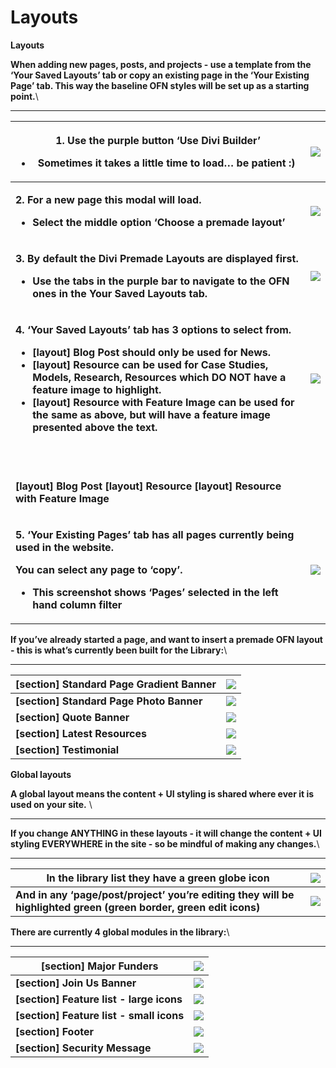 # Layouts



**Layouts**

**When adding new pages, posts, and projects - use a template from the ‘Your Saved Layouts’ tab or copy an existing page in the ‘Your Existing Page’ tab. This way the baseline OFN styles will be set up as a starting point.**\
****

| <p><strong>1. Use the purple button ‘Use Divi Builder’</strong><br><strong></strong></p><ul><li><strong>Sometimes it takes a little time to load… be patient :)</strong></li></ul>                                                                                                                                                                                                                                                                                                                                                                                                                                                                                                                                                                                                                                       | ![](https://lh4.googleusercontent.com/k2Km\_adWAPoAsCeJsR1BxN3LS3xq1g9dRLjPCvCDqcRrGKaCpaIJcp7kJb7auqrieaKGZ7uyCubmyfG9rnQEM1h5N6U7cXyzUDU6FdoWdZtpJRg9NAvjnLhg6TyfwPz3YmR0Y0Dw)     |
| ------------------------------------------------------------------------------------------------------------------------------------------------------------------------------------------------------------------------------------------------------------------------------------------------------------------------------------------------------------------------------------------------------------------------------------------------------------------------------------------------------------------------------------------------------------------------------------------------------------------------------------------------------------------------------------------------------------------------------------------------------------------------------------------------------------------------ | ------------------------------------------------------------------------------------------------------------------------------------------------------------------------------------ |
| <p><strong>2. For a new page this modal will load.</strong><br><strong></strong></p><ul><li><strong>Select the middle option ‘Choose a premade layout’</strong></li></ul>                                                                                                                                                                                                                                                                                                                                                                                                                                                                                                                                                                                                                                                | ![](https://lh4.googleusercontent.com/1lnFzrc9J4\_HrRvfjirgEst0\_2UlUrSdcF1gKaMPLX\_MZEVhS5yqWLb8xeO9QTi5l7lwr7X17C2QRlMjmHRFhu6T4rDXjlUUegc\_x2p2MY9XQPN-C\_5W-E4aDGyOp4pyj4n2b1Gh) |
| <p><strong>3. By default the Divi Premade Layouts are displayed first.</strong><br><strong></strong></p><ul><li><strong>Use the tabs in the purple bar to navigate to the OFN ones in the Your Saved Layouts tab.</strong></li></ul>                                                                                                                                                                                                                                                                                                                                                                                                                                                                                                                                                                                     | ![](https://lh3.googleusercontent.com/bJOtVMGr0AUPkLndU51CqKrCD27CkhIQ8wcOb-BWqecG7NR2\_ZYpfoDT5YNtjui\_4Wf5Xhrt5WWA29MYUEZ8VYn1sOUyvVPTT4Lzk2hh2Uq585gZUegqjFVUQgyzAkMb7O3EtE7F)    |
| <p><strong>4. ‘Your Saved Layouts’ tab has 3 options to select from.</strong><br><strong></strong></p><ul><li><strong>[layout] Blog Post should only be used for News.</strong></li><li><strong>[layout] Resource can be used for Case Studies, Models, Research, Resources which DO NOT have a feature image to highlight.</strong></li><li><strong>[layout] Resource with Feature Image can be used for the same as above, but will have a feature image presented above the text.</strong> </li></ul>                                                                                                                                                                                                                                                                                                                 | ![](https://lh3.googleusercontent.com/SOtcFnKR4qhWml7AC\_ud3IbJfBeuYidkmUxbp3uA\_9AV5Wo0gbSNHpuHe2kGBSgQRgdqv4e15zARqQyr-KpzmSjWDLywp18mnul\_R31ukI0Bi33ZM3OGkc-KfZSBP1amJPdBrSft)   |
| <p><img src="https://lh5.googleusercontent.com/NuwV42TjFeDUqgWXfz9J-zk-KjMXg6MtHPxjdEhaLBhRnYeVZeySuiAJX_z615-4DQntrAePg2SKmuEb0RNSekLbBnCuhOCeNlvuhULGkI0_A15G9t3notE8u78VvAyZeyEBddhw" alt="">         <strong></strong>         <img src="https://lh5.googleusercontent.com/Fz_G0whVNxKuMW_rCsOVj9ObREC2bruAB2UXtGr-Epj_6--bJ5NtUjvFiYiYlBgzjINrS8sP9g4vBoN4fBm23x4-ehPpMNLAJ3R9DGxRvph3optuDbqggIGu6ncmSOTuS4T7Ls1C" alt="">       <strong></strong>       <img src="https://lh6.googleusercontent.com/qncwtQbmfGCsRHwbJvICo4g7_A_TYM3Ax15Q_b-icLO0M7yvYaebBFWlOg9tSlxaKaYfFTopocBIXxUYCyD0vGFIVoCFQWOzH1U_PdZzEKWjRdDpUUq4PJTk_ms7rdD62mduNM7z" alt=""></p><p><strong>[layout] Blog Post                           [layout] Resource                              [layout] Resource with Feature Image</strong></p> |                                                                                                                                                                                      |
| <p><strong>5. ‘Your Existing Pages’ tab has all pages currently being used in the website.</strong><br><strong></strong></p><p><strong>You can select any page to ‘copy’.</strong><br><strong></strong></p><ul><li><strong>This screenshot shows ‘Pages’ selected in the left hand column filter</strong></li></ul>                                                                                                                                                                                                                                                                                                                                                                                                                                                                                                      | ![](https://lh4.googleusercontent.com/WICr7rjZ8EDyFwuAwM3NSU3rtBCZHF2bOsx4WaJ36T2aG458sUU2jJh0zUMyVBv9W2NrVz9V6VI6K5GD83thifw-EaAv9fdC3Teb-tP37wfXXt5foN7BX1\_\_kyreF0GCO9vn8y7f)    |

**If you’ve already started a page, and want to insert a premade OFN layout - this is what’s currently been built for the Library:**\
****

| **\[section] Standard Page Gradient Banner** | ![](https://lh5.googleusercontent.com/xf9RKM102vi9RXBfqUh1Q20qXWkSYiXGadLpFJLH4xvercVV0jXgzijDLHhN689Z\_liMhwoJyTJ0BxuONniOI1wxfUEx26QLE9EnnUw9s\_Dvns2O\_IQH99-WIZi3M0hZ6qlG8Aof)  |
| -------------------------------------------- | ----------------------------------------------------------------------------------------------------------------------------------------------------------------------------------- |
| **\[section] Standard Page Photo Banner**    | ![](https://lh4.googleusercontent.com/A0YtxsdmEPSfyFmIS7ZA6z93vs4i737X7AAt9gEshZOWb0mGWAd9ywfJo3m-iX4ta9NxS4otkNlD5dpG3FWsh\_jX0kRnRn8ZHA\_77McaEvqSWK5O9CiU0lncwXjVK36pBd826IYE)   |
| **\[section] Quote Banner**                  | ![](https://lh4.googleusercontent.com/FREW3dJmKMVewIGDH\_4pZu7JNky-av0E\_qNa0j5aWoJAZz58ozhlwAVVLp9iRH1jqvEnuV0I40FczovfgGF\_oN4-aPjTMuHFw\_AoXwPuijHsOajrZ275rSMGe56MB2wlU5vcwzTM) |
| **\[section] Latest Resources**              | ![](https://lh6.googleusercontent.com/V-HFNhe9O5xqG6FYDNFPmwALYbWxVxF4us5ePSYh\_onQ8FwjK4V7i1xMpSI3\_GE0WMJ2Jh2BjkOKULs5IQgPTrZvj\_fXkbo5LK4K5Ic7YZ9v-yXkjqTiYsjWSHIqk-GF41fi7sWD)  |
| **\[section] Testimonial**                   | ![](https://lh3.googleusercontent.com/rR8MANCDF5yMT7OYBJiVyuA3pLeXoIz2sOJpSMpd-0rbpZkXzl7ORmIxKvVGzboeqtVBWcyEOmz8nxGurExWbQpyyduEE1KwnORegRc\_oW8q7ZVmwNNuf9FatV31LOjdisega3gS)    |

**Global layouts**

**A global layout means the content + UI styling is shared where ever it is used on your site.** \
****

**If you change ANYTHING in these layouts - it will change the content + UI styling EVERYWHERE in the site - so be mindful of making any changes.**\
****

| **In the library list they have a green globe icon**                                                              | ![](https://lh4.googleusercontent.com/w12hWKncR00ZddDAV2hiFJS3ZtdRGpFCCaXXocdBcZxPWJ8kj8jDQY3sLyG0hWNZ-rIJnt2LGqlg2OhCnl-6i8zKj0ZuhoOdx0dVW0F5rd1WUh112sg-YJxrQ-KfiqnnViro1f84)     |
| ----------------------------------------------------------------------------------------------------------------- | ----------------------------------------------------------------------------------------------------------------------------------------------------------------------------------- |
| **And in any ‘page/post/project’ you’re editing they will be highlighted green (green border, green edit icons)** | ![](https://lh4.googleusercontent.com/oPV5eH1I4WkHh5AVJJ\_3A9LRbi6jyqkbSH\_tG86epkOu\_3ZmxUnVMxxffmXMsWNKCGkRPA-2HWswq8GaoW56-D1nym94DdxUsNxcwVEgkWw9WzLH\_H5WNSShoh9Dc7uo-3ruQrK2) |

**There are currently 4 global modules in the library:**\
****

| **\[section] Major Funders**              | ![](https://lh6.googleusercontent.com/6yzmVTXL8sDWS3pkKjmdPakdDPbpYJGnBUP-dGN5-Hxf74L34N6-Dgwb2h5XiBsCx1e5AnWGQ8z75BTU4DbpX5eNbzJv90gpEIogS53hvLPfbKYCXgZL60u8ZCAF-9uNmjSRDvjY)    |
| ----------------------------------------- | ---------------------------------------------------------------------------------------------------------------------------------------------------------------------------------- |
| **\[section] Join Us Banner**             | ![](https://lh6.googleusercontent.com/UuDTWqTm50fG1XJy-JazQslHBmDOgEV8UbAldYeeB8wBqXHNHHfwiQpO0aW3dS1MHPkF5Rmo2EI5A3r3fEoq6S2zZgTXQv11MTl7Uo\_pt-L8OhIzP27N4W-NDr1Hi6b0snzh5dpD)   |
| **\[section] Feature list - large icons** | ![](https://lh6.googleusercontent.com/G3OAgDLf-fQTVzmud5hffMcWhhGdqqGE8AtntP-u2FFjB4ZLy2l607\_QTAgxTyI9ZvxYvF9mU7bwN3uBIdiPRAQqodnjLzVuginZQpa1SA6tydIKK0B6jb9J6oFPxP69\_rLdAoZ\_) |
| **\[section] Feature list - small icons** | ![](https://lh3.googleusercontent.com/FKsfAjNYHUfHHyjwZkoo5kDUNvP-PUUgdkuQ682yPaJI50PQw9Uhpdt-7lJlCCOYaEbzQf8WkW9p2HYqzX2j2j0bM6wJHTwkOQhaeDFEpJRcLfrdTGWIrS7T19WXzi4A6-ypeD0r)    |
| **\[section] Footer**                     | ![](https://lh5.googleusercontent.com/OtNImps8A2AS6NX40v4q-3jUv2\_cwkAVO6GJCVMtR8QBcTs5Uaz8JKXvy3L6-Jq4PyzKKdc1p7nfqLrfzSZCz7eytJ-w9GTtdj4jdSu0Ux2DCm7CntMCWSmKGT6RkYDVL4fcCuMu)   |
| **\[section] Security Message**           | ![](https://lh3.googleusercontent.com/1iVG-B3aZpjEaXOxf47EVJPeeCWACNee7qrArLB6kj5lL2rPhnmLd6Q-L01muXnr0pMEnUew8J2ItfIiCEk3XuHtWA4bD1nhz-rfTLv09FQrWQB6KVN5h8uM\_lm8ah\_lknJHDowT)  |
